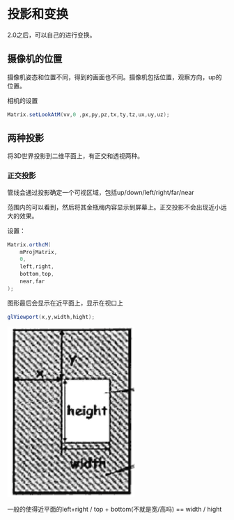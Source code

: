 # 投影和变换

2.0之后，可以自己的进行变换。

## 摄像机的位置

摄像机姿态和位置不同，得到的画面也不同。摄像机包括位置，观察方向，up的位置。

相机的设置

```java
Matrix.setLookAtM(vv,0 ,px,py,pz,tx,ty,tz,ux,uy,uz);
```

##  两种投影

将3D世界投影到二维平面上，有正交和透视两种。

### 正交投影

管线会通过投影确定一个可视区域，包括up/down/left/right/far/near

范围内的可以看到，然后将其金瓶梅内容显示到屏幕上。正交投影不会出现近小远大的效果。

设置：

```java
Matrix.orthcM(
	mProjMatrix,
    0,
    left,right,
    bottom,top,
    near,far
);
```

图形最后会显示在近平面上，显示在视口上

```java
glViewport(x,y,width,hight);
```

![image-20210307082531553](images/image-20210307082531553.png)

一般的使得近平面的left+right / top + bottom(不就是宽/高吗) == width / hight





























